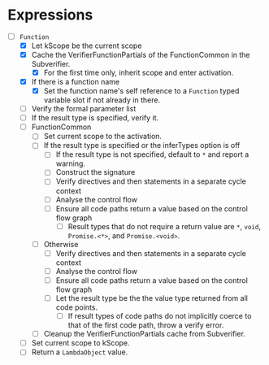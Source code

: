# Expressions

* [ ] `Function`
  * [x] Let kScope be the current scope  
  * [x] Cache the VerifierFunctionPartials of the FunctionCommon in the Subverifier.
    * [x] For the first time only, inherit scope and enter activation.
  * [x] If there is a function name
      * [x] Set the function name's self reference to a `Function` typed variable slot if not already in there.
  * [ ] Verify the formal parameter list
  * [ ] If the result type is specified, verify it.
  * [ ] FunctionCommon
    * [ ] Set current scope to the activation.
    * [ ] If the result type is specified or the inferTypes option is off
      * [ ] If the result type is not specified, default to `*` and report a warning.
      * [ ] Construct the signature
      * [ ] Verify directives and then statements in a separate cycle context
      * [ ] Analyse the control flow
      * [ ] Ensure all code paths return a value based on the control flow graph
        * [ ] Result types that do not require a return value are `*`, `void`, `Promise.<*>`, and `Promise.<void>`.
    * [ ] Otherwise
      * [ ] Verify directives and then statements in a separate cycle context
      * [ ] Analyse the control flow
      * [ ] Ensure all code paths return a value based on the control flow graph
      * [ ] Let the result type be the the value type returned from all code points.
        * [ ] If result types of code paths do not implicitly coerce to that of the first code path, throw a verify error.
    * [ ] Cleanup the VerifierFunctionPartials cache from Subverifier.
  * [ ] Set current scope to kScope.
  * [ ] Return a `LambdaObject` value.